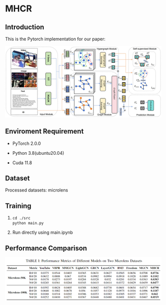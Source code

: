 # MHCR


## Introduction

This is the Pytorch implementation for our  paper:

![overview_20240912215702_00](./README.assets/overview_20240912215702_00.jpg)

## Enviroment Requirement
- PyTorch 2.0.0

- Python 3.8(ubuntu20.04)

- Cuda 11.8

  

## Dataset

Processed datasets: microlens

## Training

1.   ```
     cd ./src
     python main.py
     ```

2. Run directly using main.ipynb

## Performance Comparison

![image-20240909204930859](./README.assets/image-20240909204930859.png)

